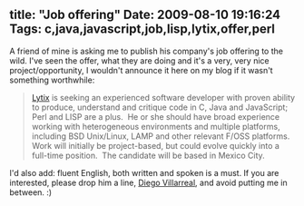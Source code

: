 title: "Job offering"
Date: 2009-08-10 19:16:24
Tags: c,java,javascript,job,lisp,lytix,offer,perl
---
A friend of mine is asking me to publish his company's job offering to the wild. I've seen the offer, what they are doing and it's a very, very nice project/opportunity, I wouldn't announce it here on my blog if it wasn't something worthwhile:
<blockquote><a href="http://lytix.com">Lytix</a> is seeking an experienced software developer with proven ability
to produce, understand and critique code in C, Java and JavaScript;
Perl and LISP are a plus.  He or she should have broad experience
working with heterogeneous environments and multiple platforms,
including BSD Unix/Linux, LAMP and other relevant F/OSS platforms.
Work will initially be project-based, but could evolve quickly into a
full-time position.  The candidate will be based in Mexico City.</blockquote>
I'd also add: fluent English, both written and spoken is a must. If you are interested, please drop him a line, <a href="mailto:diego.villarreal@lytix.com">Diego Villarreal</a>, and avoid putting me in between. :)